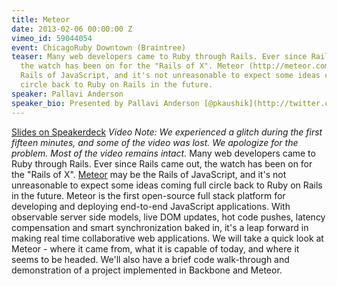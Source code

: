 ```yaml
---
title: Meteor
date: 2013-02-06 00:00:00 Z
vimeo_id: 59044054
event: ChicagoRuby Downtown (Braintree)
teaser: Many web developers came to Ruby through Rails. Ever since Rails came out,
  the watch has been on for the "Rails of X". Meteor (http://meteor.com/) may be the
  Rails of JavaScript, and it's not unreasonable to expect some ideas coming full
  circle back to Ruby on Rails in the future.
speaker: Pallavi Anderson
speaker_bio: Presented by Pallavi Anderson [@pkaushik](http://twitter.com/pkaushik)
---
```


[Slides on Speakerdeck](https://speakerdeck.com/pkaushik/meteor-2013) _Video Note: We experienced a glitch during the first fifteen minutes, and some of the video was lost. We apologize for the problem. Most of the video remains intact._ Many web developers came to Ruby through Rails. Ever since Rails came out, the watch has been on for the "Rails of X". [Meteor](http://meteor.com/) may be the Rails of JavaScript, and it's not unreasonable to expect some ideas coming full circle back to Ruby on Rails in the future. Meteor is the first open-source full stack platform for developing and deploying end-to-end JavaScript applications. With observable server side models, live DOM updates, hot code pushes, latency compensation and smart synchronization baked in, it's a leap forward in making real time collaborative web applications. We will take a quick look at Meteor - where it came from, what it is capable of today, and where it seems to be headed. We'll also have a brief code walk-through and demonstration of a project implemented in Backbone and Meteor.
